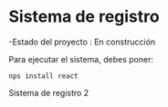 <h1> Sistema de registro </h1>

-Estado del proyecto : En construcción

Para ejecutar el sistema, debes poner:

```nps install react```

Sistema de registro 2
